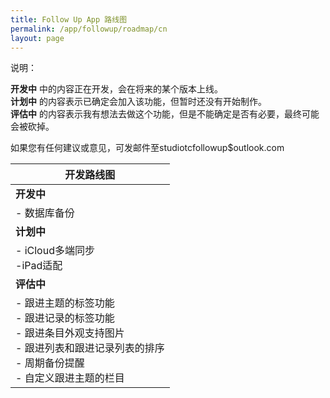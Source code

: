 ```yaml
---
title: Follow Up App 路线图
permalink: /app/followup/roadmap/cn
layout: page
---
```


说明：

**开发中** 中的内容正在开发，会在将来的某个版本上线。<br />
**计划中** 的内容表示已确定会加入该功能，但暂时还没有开始制作。<br />
**评估中** 的内容表示我有想法去做这个功能，但是不能确定是否有必要，最终可能会被砍掉。

如果您有任何建议或意见，可发邮件至studiotcfollowup$outlook.com

| 开发路线图                                                   |
| ------------------------------------------------------------ |
| **开发中**                                                   |
| - 数据库备份<br />                                           |
| **计划中**                                                   |
| - iCloud多端同步<br />-iPad适配                               |
| **评估中**                                                   |
| - 跟进主题的标签功能<br />- 跟进记录的标签功能<br />- 跟进条目外观支持图片<br />- 跟进列表和跟进记录列表的排序<br />- 周期备份提醒<br />- 自定义跟进主题的栏目 |


